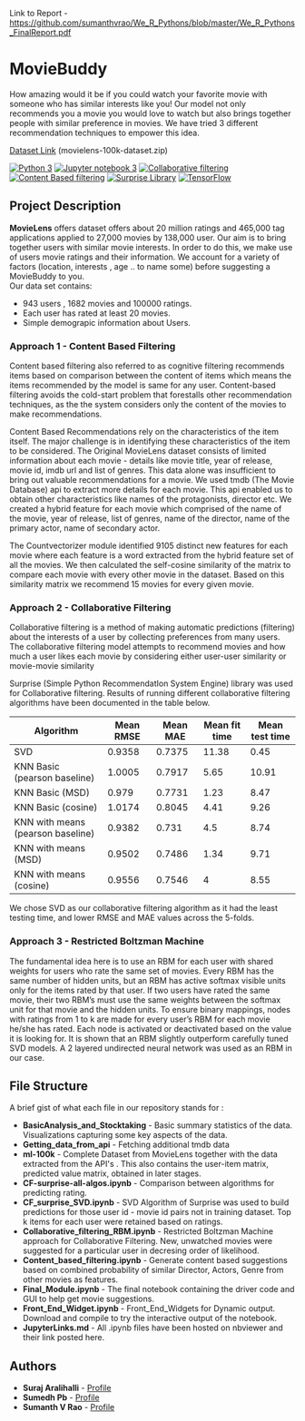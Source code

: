 Link to Report - https://github.com/sumanthvrao/We_R_Pythons/blob/master/We_R_Pythons_FinalReport.pdf

MovieBuddy
======

How  amazing would it be if you could watch your favorite movie with someone who has similar interests like you! Our model not only recommends you a movie you would love to watch but also brings together people with similar preference in movies. We have tried 3 different recommendation techniques to empower this idea.

[Dataset Link](https://grouplens.org/datasets/movielens/100k/) (movielens-100k-dataset.zip)

[![Python 3](https://img.shields.io/badge/python-3-blue.svg)](https://www.python.org/download/releases/3.0/)
[![Jupyter notebook 3](https://img.shields.io/badge/jupyter%20notebook-5.0.0-orange.svg
)](https://jupyter-notebook.readthedocs.io/en/5.0.0/)
[![Collaborative filtering](https://img.shields.io/badge/collaborative-filtering-red.svg
)](#)
[![Content Based filtering](https://img.shields.io/badge/contest%20based-filtering-yellow.svg)](#)
[![Surprise Library](https://img.shields.io/badge/surprise-library-brightgreen.svg)](http://surpriselib.com/)
[![TensorFlow](https://img.shields.io/badge/tensorflow%20-1.5-blue.svg)](http://surpriselib.com/)

## Project Description

**MovieLens** offers dataset offers about 20 million ratings and 465,000 tag applications applied to 27,000 movies by 138,000 user.
Our aim is to bring together users with similar movie interests. In order to do this, we make use of users movie ratings and their information. We account for a variety of factors (location, interests , age .. to name some) before suggesting a MovieBuddy to you.<br>
Our data set contains: 
* 943 users , 1682 movies and 100000 ratings.
* Each user has rated at least 20 movies. 
* Simple demograpic information about Users.

### Approach 1 - Content Based Filtering

Content based filtering also referred to as cognitive filtering recommends items based on comparison between the content of items which means the items recommended by the model is same for any user. Content-based filtering avoids the cold-start problem that forestalls other recommendation techniques, as the the system considers only the content of the movies to make recommendations.

Content Based Recommendations rely on the characteristics of the item itself. The major challenge is in identifying these characteristics of the item to be considered. The Original MovieLens dataset consists of limited information about each movie - details like movie title, year of release, movie id, imdb url and list of genres. This data alone was insufficient to bring out valuable recommendations for a movie. We used tmdb (The Movie Database) api to extract more details for each movie. This api enabled us to obtain other characteristics like names of the protagonists, director etc. We created a hybrid feature for each movie which comprised of the name of the movie, year of release, list of genres, name of the director, name of the primary actor, name of secondary actor.

The Countvectorizer module identified 9105 distinct new features for each movie where each feature is a word extracted from the hybrid feature set of all the movies. We then calculated the self-cosine similarity of the matrix to compare each movie with every other movie in the dataset. Based on this similarity matrix we recommend 15 movies for every given movie.

### Approach 2 - Collaborative Filtering

Collaborative filtering is a method of making automatic predictions (filtering) about the interests of a user by collecting preferences from many users. The collaborative filtering model attempts to recommend movies and how much a user likes each movie by considering either user-user similarity or movie-movie similarity

Surprise (Simple Python RecommendatIon System Engine) library was used for Collaborative filtering. Results of running different collaborative filtering algorithms have been documented in the table below.

| Algorithm                         | Mean RMSE | Mean MAE | Mean fit time | Mean test time |
|-----------------------------------|-----------|----------|---------------|----------------|
| SVD                               | 0.9358    | 0.7375   | 11.38         | 0.45           |
| KNN Basic (pearson baseline)      | 1.0005    | 0.7917   | 5.65          | 10.91          |
| KNN Basic (MSD)                   | 0.979     | 0.7731   | 1.23          | 8.47           |
| KNN Basic (cosine)                | 1.0174    | 0.8045   | 4.41          | 9.26           |
| KNN with means (pearson baseline) | 0.9382    | 0.731    | 4.5           | 8.74           |
| KNN with means (MSD)              | 0.9502    | 0.7486   | 1.34          | 9.71           |
| KNN with means (cosine)           | 0.9556    | 0.7546   | 4             | 8.55           |

We chose SVD as our collaborative filtering algorithm as it had the least testing time, and lower RMSE and MAE values across the 5-folds.

### Approach 3 - Restricted Boltzman Machine

The fundamental idea here is to use an RBM for each user with shared weights for users who rate the same set of movies. Every RBM has the same number of hidden units, but an RBM has active softmax visible units only for the items rated by that user. If two users have rated the same movie, their two RBM’s must use the same weights between the softmax unit for that movie and the hidden units. To ensure binary mappings, nodes with ratings from 1 to k are made for every user’s RBM for each movie he/she has rated. Each node is activated or deactivated based on the value it is looking for. It is shown that an RBM slightly outperform carefully tuned SVD models. A 2 layered undirected neural network was used as an RBM in our case.

## File Structure
A brief gist of what each file in our repository stands for :<br>
* **BasicAnalysis_and_Stocktaking** - Basic summary statistics of the data. Visualizations capturing some key aspects of the data.
* **Getting_data_from_api** - Fetching additional tmdb data
* **ml-100k** - Complete Dataset from MovieLens together with the data extracted from the API's . This also contains the user-item matrix, predicted value matrix, obtained in later stages.
* **CF-surprise-all-algos.ipynb** - Comparison between algorithms for predicting rating.
* **CF_surprise_SVD.ipynb** - SVD Algorithm of Surprise was used to build predictions for those user id - movie id pairs not in training dataset. Top k items for each user were retained based on ratings.
* **Collaborative_filtering_RBM.ipynb** - Restricted Boltzman Machine approach for Collaborative Filtering. New, unwatched movies were suggested for a particular user in decresing order of likelihood.
* **Content_based_filtering.ipynb** - Generate content based suggestions based on combined probability of similar Director, Actors, Genre from other movies as features.
* **Final_Module.ipynb** - The final notebook containing the driver code and GUI to help get movie suggestions.
* **Front_End_Widget.ipynb** - Front_End_Widgets for Dynamic output. Download and compile to try the interactive output of the notebook.
* **JupyterLinks.md** - All .ipynb files have been hosted on nbviewer and their link posted here.


Authors
------
* **Suraj Aralihalli** - [Profile](https://github.com/SurajAralihalli)<br>
* **Sumedh Pb** - [Profile](https://github.com/sumedhpb)<br>
* **Sumanth V Rao** - [Profile](https://github.com/sumanthvrao)<br>
